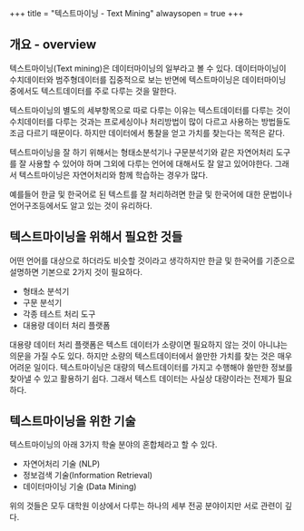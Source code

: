 +++
title = "텍스트마이닝 - Text Mining"
alwaysopen = true
+++

## 개요 - overview

텍스트마이닝(Text mining)은 데이터마이닝의 일부라고 볼 수 있다. 데이터마이닝이 수치데이터와 범주형데이터를 집중적으로 보는 반면에 텍스트마이닝은 데이터마이닝 중에서도 텍스트데이터를 주로 다루는 것을 말한다.

텍스트마이닝의 별도의 세부항목으로 따로 다루는 이유는 텍스트데이터를 다루는 것이 수치데이터를 다루는 것과는 프로세싱이나 처리방법이 많이 다르고 사용하는 방법들도 조금 다르기 때문이다. 하지만 데이터에서 통찰을 얻고 가치를 찾는다는 목적은 같다.

텍스트마이닝을 잘 하기 위해서는 형태소분석기나 구문분석기와 같은 자연어처리 도구를 잘 사용할 수 있어야 하며 그외에 다루는 언어에 대해서도 잘 알고 있어야한다. 그래서 텍스트마이닝은 자연어처리와 함께 학습하는 경우가 많다.

예를들어 한글 및 한국어로 된 텍스트를 잘 처리하려면 한글 및 한국어에 대한 문법이나 언어구조등에서도 알고 있는 것이 유리하다.

## 텍스트마이닝을 위해서 필요한 것들

어떤 언어를 대상으로 하더라도 비슷할 것이라고 생각하지만 한글 및 한국어를 기준으로 설명하면 기본으로 2가지 것이 필요하다.

- 형태소 분석기
- 구문 분석기
- 각종 테스트 처리 도구
- 대용량 데이터 처리 플랫폼

대용량 데이터 처리 플랫폼은 텍스트 데이터가 소량이면 필요하지 않는 것이 아니냐는 의문을 가질 수도 있다. 하지만 소량의 텍스트데이터에서 쓸만한 가치를 찾는 것은 매우 어려운 일이다. 텍스트마이닝은 대량의 텍스트데이터를 가지고 수행해야 쓸만한 정보를 찾아낼 수 있고 활용하기 쉽다. 그래서 텍스트 데이터는 사실상 대량이라는 전제가 필요하다.

## 텍스트마이닝을 위한 기술

텍스트마이닝의 아래 3가지 학술 분야의 혼합체라고 할 수 있다.

- 자연어처리 기술 (NLP)
- 정보검색 기술(Information Retrieval)
- 데이터마이닝 기술 (Data Mining)

위의 것들은 모두 대학원 이상에서 다루는 하나의 세부 전공 분야이지만 서로 관련이 깊다.
